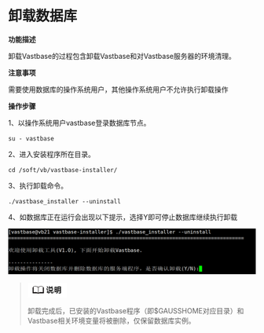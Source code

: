 # 卸载数据库

**功能描述**

卸载Vastbase的过程包含卸载Vastbase和对Vastbase服务器的环境清理。

**注意事项**

需要使用数据库的操作系统用户，其他操作系统用户不允许执行卸载操作

**操作步骤**

1、以操作系统用户vastbase登录数据库节点。

```
su - vastbase
```

2、进入安装程序所在目录。

```
cd /soft/vb/vastbase-installer/
```

3、执行卸载命令。

```
./vastbase_installer --uninstall
```

4、如数据库正在运行会出现以下提示，选择Y即可停止数据库继续执行卸载

<div align="left"><img src="image/卸载提示.png" style="zoom:100%")</div>

> <div align="left"><img src="image/image1.png" style="zoom:25%")</div>
>
> 卸载完成后，已安装的Vastbase程序（即$GAUSSHOME对应目录）和Vastbase相关环境变量将被删除，仅保留数据库实例。